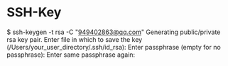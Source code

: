 # SSH-Key
$ ssh-keygen -t rsa -C "949402863@qq.com"
Generating public/private rsa key pair.
Enter file in which to save the key
(/Users/your_user_directory/.ssh/id_rsa): 
Enter passphrase (empty for no passphrase): 
Enter same passphrase again: 
